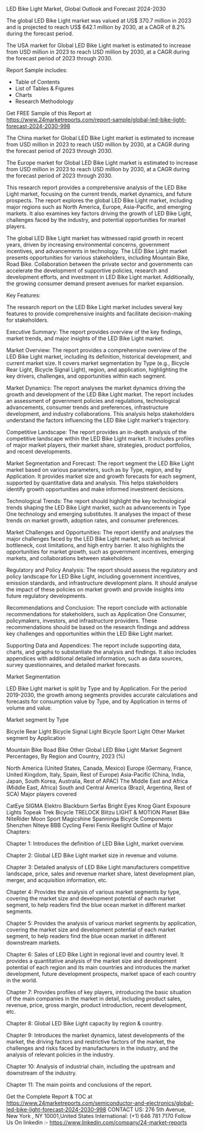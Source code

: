 LED Bike Light Market, Global Outlook and Forecast 2024-2030

The global LED Bike Light market was valued at US$ 370.7 million in 2023 and is projected to reach US$ 642.1 million by 2030, at a CAGR of 8.2% during the forecast period.

The USA market for Global LED Bike Light market is estimated to increase from USD million in 2023 to reach USD million by 2030, at a CAGR during the forecast period of 2023 through 2030.

Report Sample includes:
- Table of Contents
- List of Tables & Figures
- Charts
- Research Methodology

Get FREE Sample of this Report at https://www.24marketreports.com/report-sample/global-led-bike-light-forecast-2024-2030-998

The China market for Global LED Bike Light market is estimated to increase from USD million in 2023 to reach USD million by 2030, at a CAGR during the forecast period of 2023 through 2030.

The Europe market for Global LED Bike Light market is estimated to increase from USD million in 2023 to reach USD million by 2030, at a CAGR during the forecast period of 2023 through 2030.

This research report provides a comprehensive analysis of the LED Bike Light market, focusing on the current trends, market dynamics, and future prospects. The report explores the global LED Bike Light market, including major regions such as North America, Europe, Asia-Pacific, and emerging markets. It also examines key factors driving the growth of LED Bike Light, challenges faced by the industry, and potential opportunities for market players.

The global LED Bike Light market has witnessed rapid growth in recent years, driven by increasing environmental concerns, government incentives, and advancements in technology. The LED Bike Light market presents opportunities for various stakeholders, including Mountain Bike, Road Bike. Collaboration between the private sector and governments can accelerate the development of supportive policies, research and development efforts, and investment in LED Bike Light market. Additionally, the growing consumer demand present avenues for market expansion.

Key Features:

The research report on the LED Bike Light market includes several key features to provide comprehensive insights and facilitate decision-making for stakeholders.

Executive Summary: The report provides overview of the key findings, market trends, and major insights of the LED Bike Light market.

Market Overview: The report provides a comprehensive overview of the LED Bike Light market, including its definition, historical development, and current market size. It covers market segmentation by Type (e.g., Bicycle Rear Light, Bicycle Signal Light), region, and application, highlighting the key drivers, challenges, and opportunities within each segment.

Market Dynamics: The report analyses the market dynamics driving the growth and development of the LED Bike Light market. The report includes an assessment of government policies and regulations, technological advancements, consumer trends and preferences, infrastructure development, and industry collaborations. This analysis helps stakeholders understand the factors influencing the LED Bike Light market's trajectory.

Competitive Landscape: The report provides an in-depth analysis of the competitive landscape within the LED Bike Light market. It includes profiles of major market players, their market share, strategies, product portfolios, and recent developments.

Market Segmentation and Forecast: The report segment the LED Bike Light market based on various parameters, such as by Type, region, and by Application. It provides market size and growth forecasts for each segment, supported by quantitative data and analysis. This helps stakeholders identify growth opportunities and make informed investment decisions.

Technological Trends: The report should highlight the key technological trends shaping the LED Bike Light market, such as advancements in Type One technology and emerging substitutes. It analyses the impact of these trends on market growth, adoption rates, and consumer preferences.

Market Challenges and Opportunities: The report identify and analyses the major challenges faced by the LED Bike Light market, such as technical bottleneck, cost limitations, and high entry barrier. It also highlights the opportunities for market growth, such as government incentives, emerging markets, and collaborations between stakeholders.

Regulatory and Policy Analysis: The report should assess the regulatory and policy landscape for LED Bike Light, including government incentives, emission standards, and infrastructure development plans. It should analyse the impact of these policies on market growth and provide insights into future regulatory developments.

Recommendations and Conclusion: The report conclude with actionable recommendations for stakeholders, such as Application One Consumer, policymakers, investors, and infrastructure providers. These recommendations should be based on the research findings and address key challenges and opportunities within the LED Bike Light market.

Supporting Data and Appendices: The report include supporting data, charts, and graphs to substantiate the analysis and findings. It also includes appendices with additional detailed information, such as data sources, survey questionnaires, and detailed market forecasts.

Market Segmentation

LED Bike Light market is split by Type and by Application. For the period 2019-2030, the growth among segments provides accurate calculations and forecasts for consumption value by Type, and by Application in terms of volume and value.

Market segment by Type

Bicycle Rear Light
Bicycle Signal Light
Bicycle Sport Light
Other
Market segment by Application

Mountain Bike
Road Bike
Other
Global LED Bike Light Market Segment Percentages, By Region and Country, 2023 (%)

North America (United States, Canada, Mexico)
Europe (Germany, France, United Kingdom, Italy, Spain, Rest of Europe)
Asia-Pacific (China, India, Japan, South Korea, Australia, Rest of APAC)
The Middle East and Africa (Middle East, Africa)
South and Central America (Brazil, Argentina, Rest of SCA)
Major players covered

CatEye
SIGMA Elektro
Blackburn
Serfas
Bright Eyes
Knog
Giant
Exposure Lights
Topeak
Trek Bicycle
TRELOCK
Blitzu
LIGHT & MOTION
Planet Bike
NiteRider
Moon Sport
Magicshine
Spanninga Bicycle Components
Shenzhen Niteye
BBB Cycling
Ferei
Fenix
Reelight
Outline of Major Chapters:

Chapter 1: Introduces the definition of LED Bike Light, market overview.

Chapter 2: Global LED Bike Light market size in revenue and volume.

Chapter 3: Detailed analysis of LED Bike Light manufacturers competitive landscape, price, sales and revenue market share, latest development plan, merger, and acquisition information, etc.

Chapter 4: Provides the analysis of various market segments by type, covering the market size and development potential of each market segment, to help readers find the blue ocean market in different market segments.

Chapter 5: Provides the analysis of various market segments by application, covering the market size and development potential of each market segment, to help readers find the blue ocean market in different downstream markets.

Chapter 6: Sales of LED Bike Light in regional level and country level. It provides a quantitative analysis of the market size and development potential of each region and its main countries and introduces the market development, future development prospects, market space of each country in the world.

Chapter 7: Provides profiles of key players, introducing the basic situation of the main companies in the market in detail, including product sales, revenue, price, gross margin, product introduction, recent development, etc.

Chapter 8: Global LED Bike Light capacity by region & country.

Chapter 9: Introduces the market dynamics, latest developments of the market, the driving factors and restrictive factors of the market, the challenges and risks faced by manufacturers in the industry, and the analysis of relevant policies in the industry.

Chapter 10: Analysis of industrial chain, including the upstream and downstream of the industry.

Chapter 11: The main points and conclusions of the report.

Get the Complete Report & TOC at https://www.24marketreports.com/semiconductor-and-electronics/global-led-bike-light-forecast-2024-2030-998
CONTACT US:
276 5th Avenue, New York , NY 10001,United States
International: (+1) 646 781 7170
Follow Us On linkedin :- https://www.linkedin.com/company/24-market-reports
